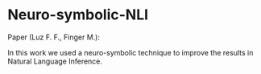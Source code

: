 # Neuro-symbolic-NLI

Paper (Luz F. F., Finger M.): 

In this work we used a neuro-symbolic technique to improve the results in Natural Language Inference.